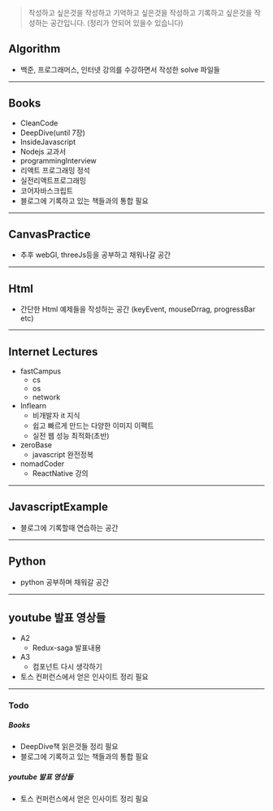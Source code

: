 > 작성하고 싶은것을 작성하고
> 기억하고 싶은것을 작성하고
> 기록하고 싶은것을 작성하는 공간입니다.
> (정리가 안되어 있을수 있습니다)


## Algorithm
* 백준, 프로그래머스, 인터넷 강의를 수강하면서 작성한 solve 파일들

---------

## Books
* CleanCode
* DeepDive(until 7장)
* InsideJavascript
* Nodejs 교과서
* programmingInterview
* 리액트 프로그래밍 정석
* 실전리액트프로그래밍
* 코어자바스크립트
* 블로그에 기록하고 있는 책들과의 통합 필요

---------

## CanvasPractice
* 추후 webGl, threeJs등을 공부하고 채워나갈 공간

---------

## Html
* 간단한 Html 예제들을 작성하는 공간
(keyEvent, mouseDrrag, progressBar etc)

---------
## Internet Lectures
* fastCampus
  * cs
  * os
  * network
* Inflearn
  * 비개발자 it 지식
  * 쉽고 빠르게 만드는 다양한 이미지 이펙트
  * 실전 웹 성능 최적화(초반)
* zeroBase
  * javascript 완전정복
* nomadCoder
  * ReactNative 강의

---------
## JavascriptExample
* 블로그에 기록할때 연습하는 공간

---------

## Python
* python 공부하며 채워갈 공간

---------
## youtube 발표 영상들
* A2
  * Redux-saga 발표내용
* A3
  * 컴포넌트 다시 생각하기
* 토스 컨퍼런스에서 얻은 인사이트 정리 필요


---------------------

### Todo

##### Books
* DeepDive책 읽은것들 정리 필요
* 블로그에 기록하고 있는 책들과의 통합 필요
##### youtube 발표 영상들
* 토스 컨퍼런스에서 얻은 인사이트 정리 필요
